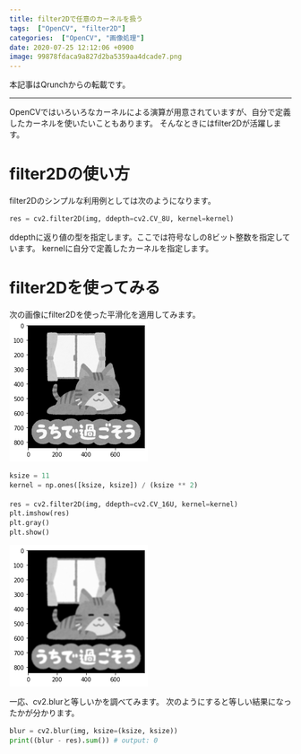 ```yaml
---
title: filter2Dで任意のカーネルを扱う
tags:  ["OpenCV", "filter2D"]
categories:  ["OpenCV", "画像処理"]
date: 2020-07-25 12:12:06 +0900
image: 99878fdaca9a827d2ba5359aa4dcade7.png
---
```

本記事はQrunchからの転載です。
___

OpenCVではいろいろなカーネルによる演算が用意されていますが、自分で定義したカーネルを使いたいこともあります。
そんなときにはfilter2Dが活躍します。

# filter2Dの使い方

filter2Dのシンプルな利用例としては次のようになります。

``` Python
res = cv2.filter2D(img, ddepth=cv2.CV_8U, kernel=kernel)
```

ddepthに返り値の型を指定します。ここでは符号なしの8ビット整数を指定しています。
kernelに自分で定義したカーネルを指定します。

# filter2Dを使ってみる

次の画像にfilter2Dを使った平滑化を適用してみます。  
![](99b91d5544a0ee6004a529f9fc9f84b4.png)

```Python
ksize = 11
kernel = np.ones([ksize, ksize]) / (ksize ** 2)

res = cv2.filter2D(img, ddepth=cv2.CV_16U, kernel=kernel)
plt.imshow(res)
plt.gray()
plt.show()
```

![](99878fdaca9a827d2ba5359aa4dcade7.png)

一応、cv2.blurと等しいかを調べてみます。
次のようにすると等しい結果になったかが分かります。

``` Python
blur = cv2.blur(img, ksize=(ksize, ksize))
print((blur - res).sum()) # output: 0
```
